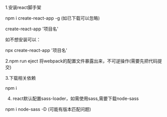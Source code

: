 1.安装react脚手架

npm i  create-react-app -g (如已下载可以忽略)

create-react-app '项目名'

如不想安装可以：

npx create-react-app '项目名'

2.npm  run eject  将webpack的配置文件暴露出来，不可逆操作(需要先把代码提交)

3.下载相关依赖

npm i 

4. react默认配置sass-loader，如需使用sass,需要下载node-sass

npm i node-sass -D (可能有版本匹配问题)



